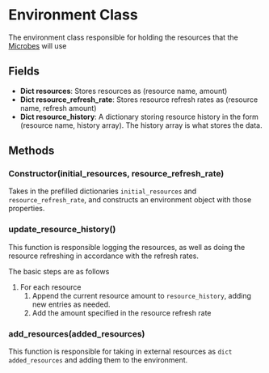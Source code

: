 # Environment Class
The environment class responsible for holding the resources that the [Microbes](./Microbe.md) will use

## Fields
* **Dict resources**: Stores resources as (resource name, amount)
* **Dict resource_refresh_rate**: Stores resource refresh rates as  (resource name, refresh amount)
* **Dict resource_history**: A dictionary storing resource history in the form (resource name, history array). The history array is what stores the data.

## Methods
### Constructor(initial_resources, resource_refresh_rate)
Takes in the prefilled dictionaries `initial_resources` and `resource_refresh_rate`, and constructs an environment object with those properties.

### update_resource_history()
This function is responsible logging the resources, as well as doing the resource refreshing in accordance with the refresh rates.

The basic steps are as follows
1) For each resource
    1) Append the current resource amount to `resource_history`, adding new entries as needed.
    2) Add the amount specified in the resource refresh rate

### add_resources(added_resources)
This function is responsible for taking in external resources as `dict added_resources` and adding them to the environment.